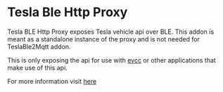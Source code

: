 # Tesla Ble Http Proxy

Tesla BLE Http Proxy exposes Tesla vehicle api over BLE. This addon is meant as a
standalone instance of the proxy and is not needed for TeslaBle2Mqtt addon.

This is only exposing the api for use with [evcc](https://evcc.io/) or other applications that make use of this api.

For more information visit [here](https://github.com/wimaha/TeslaBleHttpProxy)
